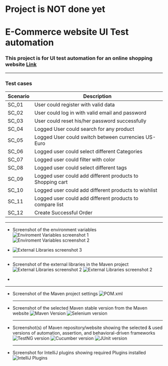 # Project is NOT done yet
# E-Commerce website UI Test automation

### This project is for UI test automation for an online shopping website [Link](https://demo.nopcommerce.com/)
---
### Test cases
| Scenario | Description                                               |
|----------|-----------------------------------------------------------|
| SC_01    | User could register with valid data                       |
| SC_02    | User could log in with valid email and password           |
| SC_03    | User could reset his/her password successfully            |
| SC_04    | Logged User could search for any product                  |
| SC_05    | Logged User could switch between currencies US-Euro       |
| SC_06    | Logged user could select different Categories             |
| SC_07    | Logged user could filter with color                       |
| SC_08    | Logged user could select different tags                   |
| SC_09    | Logged user could add different products to Shopping cart |
| SC_10    | Logged user could add different products to wishlist      |
| SC_11    | Logged user could add different products to compare list  |
| SC_12    | Create Successful Order                                   |


---
- Screenshot of the environment variables
  ![Enviroment Variables screenshot 1](Screenshots/enviroment%20variables%201.png)
  ![Enviroment Variables screenshot 2](Screenshots/enviroment%20variables%202.png)
- ![External Libraries screenshot 3](Screenshots/enviroment%20variables%203.png)
  
  ---

- Screenshot of the external libraries in the Maven project
  ![External Libraries screenshot 2](Screenshots/external%20libraries%201.png)
  ![External Libraries screenshot 2](Screenshots/external%20libraries%202.png)
- 

  ---

- Screenshot of the Maven project settings
  ![POM.xml](Screenshots/POM.xml.png)

  ---

- Screenshot of the selected Maven stable version from the Maven website
  ![Maven Version](Screenshots/maven%20version.png)
  ![Selenium version](Screenshots/selenium%20version.png)

  ---
- Screenshot(s) of Maven repository/website showing the selected & used versions of automation, assertion, and behavioral-driven frameworks
  ![TestNG version](Screenshots/testng%20version.png)
  ![Cucumber version](Screenshots/cucumber%20verision.png)
  ![JUnit version](Screenshots/cucumber%20juint%20version.png)

  ---

- Screenshot for IntelliJ plugins showing required Plugins installed
  ![IntelliJ Plugins](Screenshots/intelliJ%20plugins%20all.png)

